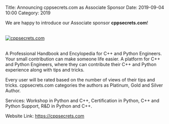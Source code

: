Title: Announcing cppsecrets.com as Associate Sponsor
Date: 2019-09-04 10:00
Category: 2019

We are happy to introduce our Associate sponsor **cppsecrets.com**!

<!-- PELICAN_END_SUMMARY -->
<br>
<div class="text-center">
  <a href="https://cppsecrets.com" target="_blank">
    <img src="{static}/images/sponsors/cppsecrets.png" alt="cppsecrets.com">
  </a>
</div>
<br>

A Professional Handbook and Encylopedia for C++ and Python Engineers. Your small contribution can make someone life easier. A platform for C++ and Python Engineers, where they can contribute their C++ and Python experience along with tips and tricks.

Every user will be rated based on the number of views of their tips and tricks. cppsecrets.com categories the authors as Platinum, Gold and Silver Author.

Services: Workshop in Python and C++, Certification in Python, C++ and Python Support, R&D in Python and C++.

Website Link: <a href="https://cppsecrets.com" target="_blank">https://cppsecrets.com</a>
